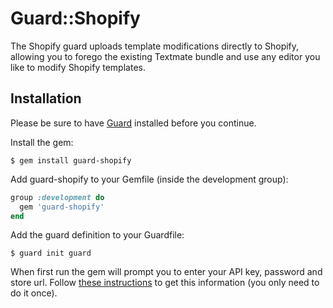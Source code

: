 Guard::Shopify
==============

The Shopify guard uploads template modifications directly to Shopify, allowing you to forego the existing Textmate bundle and use any editor you like to modify Shopify templates.

Installation
------------

Please be sure to have [Guard](https://github.com/guard/guard) installed before you continue.

Install the gem:

    $ gem install guard-shopify

Add guard-shopify to your Gemfile (inside the development group):

``` ruby
group :development do
  gem 'guard-shopify'
end
```

Add the guard definition to your Guardfile:

    $ guard init guard

When first run the gem will prompt you to enter your API key, password and store url. Follow [these instructions](http://wiki.shopify.com/Shopify_Textmate_Bundle) to get this information (you only need to do it once).
